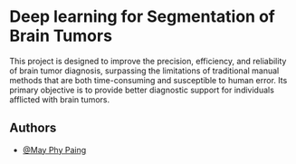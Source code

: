 
# Deep learning for Segmentation of Brain Tumors 

This project is designed to improve the precision, efficiency, and reliability of brain tumor diagnosis, surpassing the limitations of traditional manual methods that are both time-consuming and susceptible to human error. Its primary objective is to provide better diagnostic support for individuals afflicted with brain tumors.

## Authors

- [@May Phy Paing](https://scholar.google.co.th/citations?user=f6NvG-MAAAAJ&hl=en)


